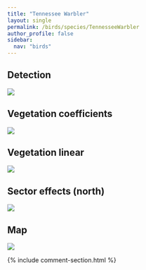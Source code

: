 ```yaml
---
title: "Tennessee Warbler"
layout: single
permalink: /birds/species/TennesseeWarbler
author_profile: false
sidebar:
  nav: "birds"
---
```


<h2>Detection</h2>

<img src="https://beallen.github.io/DevelopmentWebsite/assets/images/birds/TennesseeWarbler/det.jpg">

<h2>Vegetation coefficients</h2>

<img src="https://beallen.github.io/DevelopmentWebsite/assets/images/birds/TennesseeWarbler/veghf.jpg">

<h2>Vegetation linear</h2>

<img src="https://beallen.github.io/DevelopmentWebsite/assets/images/birds/TennesseeWarbler/lin-north.jpg">

<h2>Sector effects (north)</h2>

<img src="https://beallen.github.io/DevelopmentWebsite/assets/images/birds/TennesseeWarbler/sector-north.jpg">

<h2>Map</h2>

<img src="https://beallen.github.io/DevelopmentWebsite/assets/images/birds/TennesseeWarbler/map.jpg">

{% include comment-section.html %}
